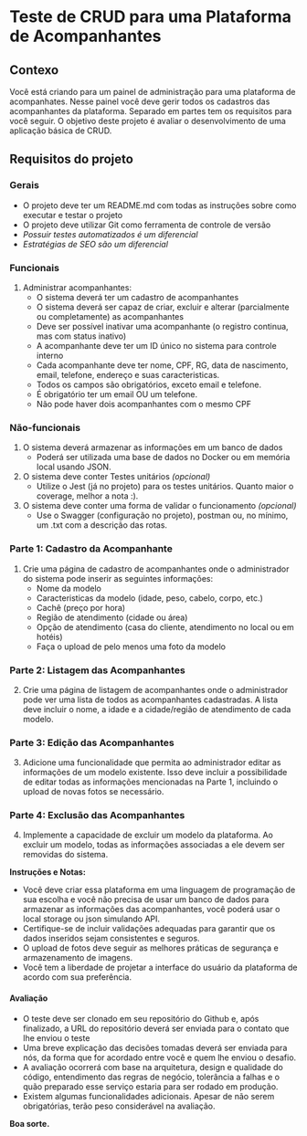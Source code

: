 # Teste de CRUD para uma Plataforma de Acompanhantes 

## Contexo

Você está criando para um painel de administração para uma plataforma de acompanhates. Nesse painel você deve gerir todos os cadastros das acompanhantes da plataforma. Separado em partes tem os requisitos para você seguir. O objetivo deste projeto é avaliar o desenvolvimento de uma aplicação básica de CRUD.


## Requisitos do projeto
### Gerais
   - O projeto deve ter um README.md com todas as instruções sobre como executar e testar o projeto
   - O projeto deve utilizar Git como ferramenta de controle de versão
   - *Possuir testes automatizados é um diferencial*
   - *Estratégias de SEO são um diferencial*

### Funcionais
   1. Administrar acompanhantes:
      - O sistema deverá ter um cadastro de acompanhantes
      - O sistema deverá ser capaz de criar, excluir e alterar (parcialmente ou completamente) as acompanhantes
      - Deve ser possível inativar uma acompanhante (o registro continua, mas com status inativo)
      - A acompanhante deve ter um ID único no sistema para controle interno
      - Cada acompanhante deve ter nome, CPF, RG, data de nascimento, email, telefone, endereço e suas caracteristicas.
      - Todos os campos são obrigatórios, exceto email e telefone.
      - É obrigatório ter um email OU um telefone.
      - Não pode haver dois acompanhantes com o mesmo CPF

### Não-funcionais
   1. O sistema deverá armazenar as informações em um banco de dados
      - Poderá ser utilizada uma base de dados no Docker ou em memória local usando JSON.
   2. O sistema deve conter Testes unitários *(opcional)*
      - Utilize o Jest (já no projeto) para os testes unitários. Quanto maior o coverage, melhor a nota :).
   3. O sistema deve conter uma forma de validar o funcionamento *(opcional)*
      - Use o Swagger (configuração no projeto), postman ou, no mínimo, um .txt com a descrição das rotas.

### Parte 1: Cadastro da Acompanhante
1. Crie uma página de cadastro de acompanhantes onde o administrador do sistema pode inserir as seguintes informações:
   - Nome da modelo
   - Caracteristicas da modelo (idade, peso, cabelo, corpo, etc.)
   - Cachê (preço por hora)
   - Região de atendimento (cidade ou área)
   - Opção de atendimento (casa do cliente, atendimento no local ou em hotéis)
   - Faça o upload de pelo menos uma foto da modelo

### Parte 2: Listagem das Acompanhantes
2. Crie uma página de listagem de acompanhantes onde o administrador pode ver uma lista de todos as acompanhantes cadastradas. A lista deve incluir o nome, a idade e a cidade/região de atendimento de cada modelo.

### Parte 3: Edição das Acompanhantes
3. Adicione uma funcionalidade que permita ao administrador editar as informações de um modelo existente. Isso deve incluir a possibilidade de editar todas as informações mencionadas na Parte 1, incluindo o upload de novas fotos se necessário.

### Parte 4: Exclusão das Acompanhantes
4. Implemente a capacidade de excluir um modelo da plataforma. Ao excluir um modelo, todas as informações associadas a ele devem ser removidas do sistema.

**Instruções e Notas:**
- Você deve criar essa plataforma em uma linguagem de programação de sua escolha e você não precisa de  usar um banco de dados para armazenar as informações das acompanhantes, você poderá usar o local storage ou json simulando API.
- Certifique-se de incluir validações adequadas para garantir que os dados inseridos sejam consistentes e seguros.
- O upload de fotos deve seguir as melhores práticas de segurança e armazenamento de imagens.
- Você tem a liberdade de projetar a interface do usuário da plataforma de acordo com sua preferência.

 #### Avaliação
 - O teste deve ser clonado em seu repositório do Github e, após finalizado, a URL do repositório deverá ser enviada para o contato que lhe enviou o teste
 - Uma breve explicação das decisões tomadas deverá ser enviada para nós, da forma que for acordado entre você e quem lhe enviou o desafio.
 - A avaliação ocorrerá com base na arquitetura, design e qualidade do código, entendimento das regras de negócio, tolerância a falhas e o quão preparado esse serviço estaria para ser rodado em produção.
 - Existem algumas funcionalidades adicionais. Apesar de não serem obrigatórias, terão peso considerável na avaliação.

**Boa sorte.**
